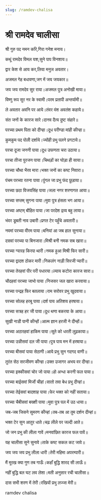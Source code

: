 ```yaml
---
slug: /ramdev-chalisa
---
```

# श्री रामदेव चालीसा


श्री गुरु पद नमन करि,गिरा गनेश मनाय।

कथूं रामदेव विमल यश,सुने पाप विनशाय॥

द्वार केश से आय कर,लिया मनुज अवतार।

अजमल गेह बधावणा,जग में जय जयकार॥


जय जय रामदेव सुर राया।अजमल पुत्र अनोखी माया॥

विष्णु रूप सुर नर के स्वामी।परम प्रतापी अन्तर्यामी॥

ले अवतार अवनि पर आये।तंवर वंश अवतंश कहाये॥

संत जनों के कारज सारे।दानव दैत्य दुष्ट संहारे॥

परच्या प्रथम पिता को दीन्हा।दूध परीण्डा मांही कीन्हा॥

कुमकुम पद पोली दर्शाये।ज्योंही प्रभु पलने प्रगटाये॥

परचा दूजा जननी पाया।दूध उफणता चरा उठाया॥

परचा तीजा पुरजन पाया।चिथड़ों का घोड़ा ही साया॥

परच्या चौथा भैरव मारा।भक्त जनों का कष्ट निवारा॥

पंचम परच्या रतना पाया।पुंगल जा प्रभु फंद छुड़ाया॥

परच्या छठा विजयसिंह पाया।जला नगर शरणागत आया॥

परच्या सप्तम् सुगना पाया।मुवा पुत्र हंसता भग आया॥

परच्या अष्टम् बौहित पाया।जा परदेश द्रव्य बहु लाया॥

भंवर डूबती नाव उबारी।प्रगत टेर पहुँचे अवतारी॥

नवमां परच्या वीरम पाया।बनियां आ जब हाल सुनाया॥

दसवां परच्या पा बिनजारा।मिश्री बनी नमक सब खारा॥

परच्या ग्यारह किरपा थारी।नमक हुआ मिश्री फिर सारी॥

परच्या द्वादश ठोकर मारी।निकलंग नाड़ी सिरजी प्यारी॥

परच्या तेरहवां पीर परी पधारया।ल्याय कटोरा कारज सारा॥

चौदहवां परच्या जाभो पाया।निजसर जल खारा करवाया॥

परच्या पन्द्रह फिर बतलाया।राम सरोवर प्रभु खुदवाया॥

परच्या सोलह हरबू पाया।दर्श पाय अतिशय हरषाया॥

परच्या सत्रह हर जी पाया।दूध थणा बकरया के आया॥

सुखी नाडी पानी कीन्हों।आत्म ज्ञान हरजी ने दीन्हों॥

परच्या अठारहवां हाकिम पाया।सूते को धरती लुढ़काया॥

परच्या उन्नीसवां दल जी पाया।पुत्र पाय मन में हरषाया॥

परच्या बीसवां पाया सेठाणी।आये प्रभु सुन गदगद वाणी॥

तुरंत सेठ सरजीवण कीन्हा।उक्त उजागर अभय वर दीन्हा॥

परच्या इक्कीसवां चोर जो पाया।हो अन्धा करनी फल पाया॥

परच्या बाईसवां मिर्जो चीहां।सातो तवा बेध प्रभु दीन्हां॥

परच्या तेईसवां बादशाह पाया।फेर भक्त को नहीं सताया॥

परच्या चैबीसवां बख्शी पाया।मुवा पुत्र पल में उठ धाया॥

जब-जब जिसने सुमरण कीन्हां।तब-तब आ तुम दर्शन दीन्हां॥

भक्त टेर सुन आतुर धाते।चढ़ लीले पर जल्दी आते॥

जो जन प्रभु की लीला गावें।मनवांछित कारज फल पावें॥

यह चालीसा सुने सुनावे।ताके कष्ट सकल कट जावे॥

जय जय जय प्रभु लीला धारी।तेरी महिमा अपरम्पारी॥

मैं मूरख क्या गुण तब गाऊँ।कहाँ बुद्धि शारद सी लाऊँ॥

नहीं बुद्धि बल घट लव लेशा।मती अनुसार रची चालीसा॥

दास सभी शरण में तेरी।रखियों प्रभु लज्जा मेरी॥

<span class='index-text'> ramdev chalisa</span>